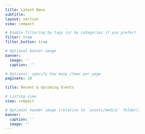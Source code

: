```yaml
---
title: Latest News
subtitle: 
layout: section
view: compact

# Enable filtering by tags (or by categories if you prefer)
filter: true
filter_button: true 

# Optional banner image
banner:
  image: ''
  caption: ''

# Optional: specify how many items per page
paginate: 10

title: Recent & Upcoming Events

# Listing view
view: compact

# Optional header image (relative to `assets/media/` folder).
banner:
  caption: ''
  image: ''
---
```

